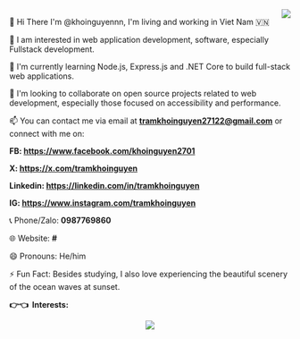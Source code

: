 <img align="right" src="https://visitor-badge.laobi.icu/badge?page_id=khoinguyennn.khoinguyennn" />

👋 Hi There I'm @khoinguyennn, I'm living and working in Viet Nam 🇻🇳
    
👀 I am interested in web application development, software, especially Fullstack development.

🌱 I'm currently learning Node.js, Express.js and .NET Core to build full-stack web applications.

💞️ I'm looking to collaborate on open source projects related to web development, especially those focused on accessibility and performance.

📫 You can contact me via email at **tramkhoinguyen27122@gmail.com** or connect with me on:

**FB: https://www.facebook.com/khoinguyen2701**

**X: https://x.com/tramkhoinguyen**

**Linkedin: https://linkedin.com/in/tramkhoinguyen**

**IG: https://www.instagram.com/tramkhoinguyen**

📞 Phone/Zalo: **0987769860**

🌐 Website: **#**

😄 Pronouns: He/him

⚡ Fun Fact: Besides studying, I also love experiencing the beautiful scenery of the ocean waves at sunset.

**:point_right::point_left: &nbsp;Interests:**
<div align="center">
  <div>
    <img src="https://media.giphy.com/media/uxebmaHfjsuCA/giphy.gif">
  </div>
</div>
<br/>
